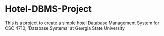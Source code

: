 # Hotel-DBMS-Project
This is a project to create a simple hotel Database Management System for CSC 4710, 'Database Systems' at Georgia State University
